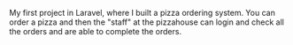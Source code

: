 My first project in Laravel, where I built a pizza ordering system. You can order a pizza and then the "staff" at the pizzahouse can login and check all the orders and are able to complete the orders. 
